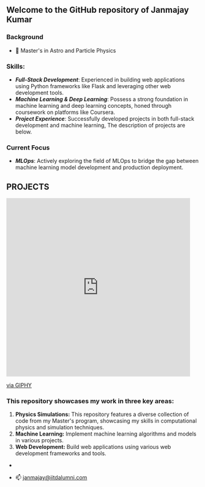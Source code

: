 ## Welcome to the GitHub repository of Janmajay Kumar
 ### Background
- 🔭  Master's in Astro and Particle Physics
### Skills:
- ***Full-Stack Development***: Experienced in building web applications using Python frameworks like Flask and leveraging other web development tools.
- ***Machine Learning & Deep Learning***: Possess a strong foundation in machine learning and deep learning concepts, honed through coursework on platforms like Coursera.
- ***Project Experience***: Successfully developed projects in both full-stack development and machine learning, The description of projects are below. 
### Current Focus
- ***MLOps***: Actively exploring the field of MLOps to bridge the gap between machine learning model development and production deployment.

## PROJECTS
  <div id="header" align="left">
 
   <iframe src="https://giphy.com/embed/LESpNIDaNBUcRIPzng" width="480" height="466" frameBorder="0" class="giphy-embed" allowFullScreen></iframe><p><a href="https://giphy.com/gifs/gears-setting-configure-LESpNIDaNBUcRIPzng">via GIPHY</a></p>
</div>

### This repository showcases my work in three key areas:
1. **Physics Simulations:** This repository features a diverse collection of code from my Master's program, showcasing my skills in computational physics and simulation techniques.
2. **Machine Learning:** Implement machine learning algorithms and models in various projects.
3. **Web Development:** Build web applications using various web development frameworks and tools.

-

- 📫 janmajay@iitdalumni.com
